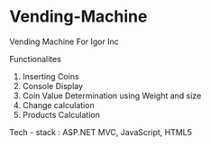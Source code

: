 # Vending-Machine
Vending Machine For Igor Inc

Functionalites

1) Inserting Coins
2) Console Display
3) Coin Value Determination using Weight and size
4) Change calculation
5) Products Calculation

Tech - stack : ASP.NET MVC, JavaScript, HTML5
